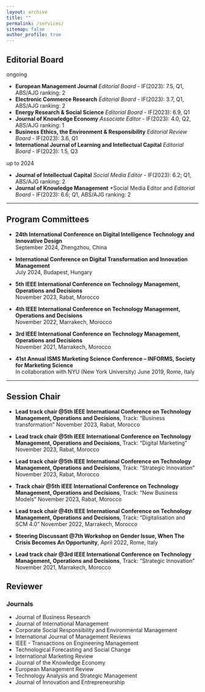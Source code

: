 ```yaml
---
layout: archive
title: ""
permalink: /services/
sitemap: false
author_profile: true
---
```


## Editorial Board ##
ongoing

- **European Management Journal** *Editorial Board* - IF(2023): 7.5, Q1, ABS/AJG ranking: 2
- **Electronic Commerce Research** *Editorial Board* - IF(2023): 3.7, Q1, ABS/AJG ranking: 2
- **Energy Research & Social Science** *Editorial Board* - IF(2023): 6.9, Q1
- **Journal of Knowledge Economy** *Associate Editor* - IF(2023): 4.0, Q2, ABS/AJG ranking: 1
- **Business Ethics, the Environment & Responsibility** *Editorial Review Board* - IF(2023): 3.6, Q1
- **International Journal of Learning and Intellectual Capital** *Editorial Board* - IF(2023): 1.5, Q3

up to 2024
- **Journal of Intellectual Capital** *Social Media Editor* - IF(2023): 6.2; Q1, ABS/AJG ranking: 2
- **Journal of Knowledge Management** *Social Media Editor and *Editorial Board* - IF(2023): 6.6; Q1, ABS/AJG ranking: 2

---

## Program Committees ##

- **24th International Conference on Digital Intelligence Technology and Innovative Design**\
September 2024, Zhengzhou, China

- **International Conference on Digital Transformation and Innovation Management**\
July 2024, Budapest, Hungary

- **5th IEEE International Conference on Technology Management, Operations and Decisions**\
November 2023, Rabat, Morocco

- **4th IEEE International Conference on Technology Management, Operations and Decisions**\
November 2022, Marrakech, Morocco

- **3rd IEEE International Conference on Technology Management, Operations and Decisions**\
November 2021, Marrakech, Morocco

- **41st Annual ISMS Marketing Science Conference – INFORMS, Society for Marketing Science**\
In collaboration with NYU (New York University)
June 2019, Rome, Italy

---

## Session Chair ##

- **Lead track chair @5th IEEE International Conference on Technology Management, Operations and Decisions**, 
Track: “Business transformation”
November 2023, Rabat, Morocco

- **Lead track chair @5th IEEE International Conference on Technology Management, Operations and Decisions**, 
Track: “Digital Marketing”
November 2023, Rabat, Morocco

- **Lead track chair @5th IEEE International Conference on Technology Management, Operations and Decisions**, 
Track: “Strategic Innovation”
November 2023, Rabat, Morocco

- **Track chair @5th IEEE International Conference on Technology Management, Operations and Decisions**, 
Track: “New Business Models”
November 2023, Rabat, Morocco

- **Lead track chair @4th IEEE International Conference on Technology Management, Operations and Decisions**, 
Track: “Digitalisation and SCM 4.0”
November 2022, Marrakech, Morocco

- **Steering Discussant @7th Workshop on Gender Issue, When The Crisis Becomes An Opportunity**, 
April 2022, Rome, Italy

- **Lead track chair @3rd IEEE International Conference on Technology Management, Operations and Decisions**, 
Track: “Strategic Innovation”
November 2021, Marrakech, Morocco


## Reviewer ##

### Journals ####

- Journal of Business Research
- Journal of International Management
- Corporate Social Responsibility and Environmental Management 
- International Journal of Management Reviews
- IEEE - Transactions on Engineering Management
- Technological Forecasting and Social Change
- International Marketing Review
- Journal of the Knowledge Economy
- European Management Review
- Technology Analysis and Strategic Management
- Journal of Innovation and Entrepreneurship